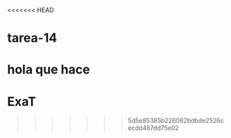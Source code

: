 <<<<<<< HEAD
# tarea-14
hola que hace 
=======
# ExaT
>>>>>>> 5d5e85385b226062bdbde2526cecdd467dd75e02
